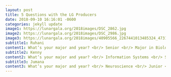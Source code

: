```yaml
---
layout: post 
title: 5 Questions with the LG Producers 
date: 2018-09-10 16:16:01 -0600 
categories: jekyll update 
image1: https://lunargala.org/2018images/DSC_2862.jpg
image2: https://lunargala.org/2018images/DSC_2986.jpg 
image3: https://lunargala.org/2018images/40905566_2267441013485324_4731313837012156416_n.jpg 
subtitle1: Ruhani 
content1: What’s your major and year? <br/> Senior <br/> Major in Biology <br/> Minor in Computational Biology <br/> Where is your favorite place to go in Pittsburgh? <br/> Fuku Tea and Dobra Tea, I love tea! <br/> But also Las Palmas <br/> Who is your style icon? <br/> Kendall but on some days Khloe <br/> What’s one passion you have outside of LG? <br/> Nature and travelling, my all time favorite place is the fjords of Norway <br/>Tell us one thing people can expect from this year’s LG. <br/> A beautiful intersection between fashion and technology from the talented students right here on campus.
subtitle2: Kenny
content2: What’s your major and year? <br/> Information Systems <br/> Senior <br/> Where is your favorite place to go in Pittsburgh? <br/> AEPi #frat <br/> Who is your style icon? <br/> Bryan James has made some pretty cool pieces. In particular a fan of In Pieces an interactive exhibition he created to study many of the world’s most endangered species. <br/> What’s one passion you have outside of LG? <br/> Musical Theater <br/> Tell us one thing people can expect from this year’s LG. <br/> A paradigm shift, a radical disruption of the fashion industry.
subtitle3: Jumana
content3: What’s your major and year? <br/> Neuroscience <br/> Junior <br/> Where is your favorite place to go in Pittsburgh? <br/> Any small coffee shop <br/> Who is your style icon? <br/> Alexa Chung the “It Girl” <br/> What’s one passion you have outside of LG? <br/> Feminism. As Michelle Obama once said, "There is no limit to what we, as women, can accomplish." <br/> Tell us one thing people can expect from this year’s LG. <br/> An experimental and stimulating production; something akin to even the highest of fashion houses.
---
```

